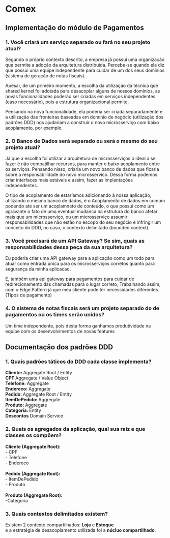 # Comex

<h2>Implementação do módulo de Pagamentos</h2>

<div>
    <h3>1. Você criará um serviço separado ou fará no seu projeto atual?</h3>
    <p>Segundo o próprio contexto descrito, a empresa já possui uma organização que permite a 
    adoção da arquitetura distribuida. Percebe-se quando  ela diz que possui uma equipe independente
    para cuidar de um dos seus domínios (sistema de geração de notas fiscais).</p>
    <p>Apesar, de um primeiro momento, a escolha da utilização da técnica que shared kernel foi adotada para 
    desacoplar alguns de nossos domínios, as novas  funcionalidades poderão ser criadas 
    em serviços independentes (caso necessário), pois a estrutura organizacional permite.</p>
    <p>Pensando na nova funcionalidade, ela poderia ser criada separadamente e a utilização 
    das fronteiras baseadas em domínio de negócio (utilização dos padrões DDD) nos ajudariam a construir o novo 
    microsserviço com baixo acoplamento, por exemplo.</p>

</div>

<div>
    <h3>2. O Banco de Dados será separado ou será o mesmo do seu projeto atual?</h3>

<p>Já que a escolha foi utilizar a arquitetura de microsserviços o ideal a se fazer é não compatilhar 
recursos, para manter o baixo acoplamento entre os serviços. Pensando nisso, criaria um novo banco de dados
que ficaria sobre a responsabilidade do novo microsservico. Dessa forma podemos criar interfaces
mais estáveis e assim, fazer as implantações independentes.</p>
<p>O tipo de acoplamento de estaríamos adicionando à nossa aplicação, utilizando o mesmo banco de dados, é o Acoplamento de dados em comum
podendo até ser um acoplamneto de conteúdo, o que possui como um agravante o fato de uma eventual mudanca na estrutura do banco afetar mais que um 
microsserviço, ou um microsserviço assumir responsabilidades que não estão no escopo do seu negócio
e infringir um conceito do DDD, no caso, o contexto delimitado (bounded context).</p>


</div>

<div>
    <h3>3. Você precisará de um API Gateway? Se sim, quais as responsabilidades dessa peça da sua arquitetura?</h3>
    <p>Eu poderia criar uma API gateway para a aplicação como um todo para atuar como entrada única para os microsserviços corretos
    quanto para segurança da minha aplicacao.</p>
    <P>E, também uma api gateway para pagamentos para cuidar de redirecionamento das chamadas para o lugar correto, Trabalhando assim, com o Edge Pattern já que 
    meu cliente pode ter necessidades diferentes.(Tipos de pagamento)</P>
</div>

<div>
    <h3>4. O sistema de notas fiscais será um projeto separado do de pagamentos ou os times serão unidos?</h3>
    <p>Um time independente, pois desta forma ganhamos produtividade na equipe com os desenvolvimentos de novas features</p>
</div>


<h2>Documentação dos padrões DDD</h2>


<div>
    <h3>1. Quais padrões táticos do DDD cada classe implementa?</h3>
    <strong>Cliente: </strong> Aggregate Root / Entity <br>
    <strong>CPF</strong> Aggregate / Value Object <br>
    <strong>Telefone: </strong> Aggregate <br>
    <strong>Endereco: </strong> Aggregate <br>
    <strong>Pedido: </strong> Aggregate Root / Entity <br>
    <strong>ItemDePedido: </strong> Aggregate <br>
    <strong>Produto: </strong> Aggregate <br>
    <strong>Categoria: </strong> Entity <br>
    <strong>Descontos</strong> Domain Service
</div>

<div>
    <h3>2. Quais os agregados da aplicação, qual sua raiz e que classes os compõem?</h3>
    <strong>Cliente (Aggregate Root):</strong> <br>
    - CPF <br>
    - Telefone <br>
    - Endereco <br><br>
    <strong>Pedido (Aggregate Root):</strong> <br>
    - ItemDePedido <br>
    - Produto <br><br>
    <strong>Produto (Aggregate Root):</strong> <br>
    -Categoria <br>
</div>


<div>
    <h3>3. Quais contextos delimitados existem?</h3>
    <p>
        Existem 2 contexto compartilhados: <strong>Loja</strong> e <strong>Estoque</strong> <br> 
        e a estratégia de desacoplamento utilizada foi a <strong>núcluo compartilhado</strong>.
    </p>
</div>




